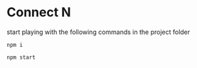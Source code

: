 # Connect N

start playing with the following commands in the project folder

```npm i```

```npm start```

